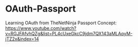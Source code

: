 # OAuth-Passport
Learning OAuth from TheNetNinja
Passport Concept: https://www.youtube.com/watch?v=RGJFAfvhQZg&list=PL4cUxeGkcC9jdm7QX143aMLAqyM-jTZ2x&index=14
